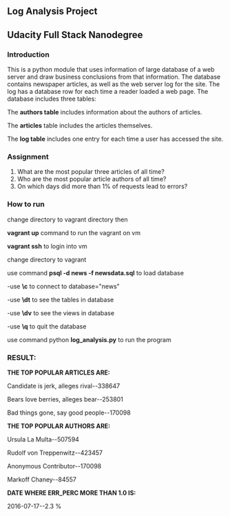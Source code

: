 ## Log Analysis Project

## Udacity Full Stack Nanodegree

###      Introduction


This is a python module that uses information of large database of a web server and draw business conclusions from that information. The database contains newspaper articles, as well as the web server log for the site. The log has a database row for each time a reader loaded a web page. The database includes three tables:

The **authors table** includes information about the authors of articles.

The **articles** table includes the articles themselves.

The **log table** includes one entry for each time a user has accessed the site.


### Assignment

1. What are the most popular three articles of all time? 
2. Who are the most popular article authors of all time?
3.  On which days did more than 1% of requests lead to errors? 



### How to run

change directory to vagrant directory then

**vagrant up** command to run the vagrant on vm

**vagrant ssh** to login into vm

change directory to vagrant

use command **psql -d news -f newsdata.sql** to load database

-use **\c** to connect to database="news"

-use **\dt** to see the tables in database

-use **\dv** to see the views in database

-use **\q** to quit the database

use command python **log_analysis.py** to run the program


### RESULT:

**THE TOP POPULAR ARTICLES ARE:**

Candidate is jerk, alleges rival--338647

Bears love berries, alleges bear--253801

Bad things gone, say good people--170098


**THE TOP POPULAR AUTHORS ARE:**

Ursula La Multa--507594

Rudolf von Treppenwitz--423457

Anonymous Contributor--170098

Markoff Chaney--84557


**DATE WHERE ERR_PERC MORE THAN 1.0 IS:**

2016-07-17--2.3 %
